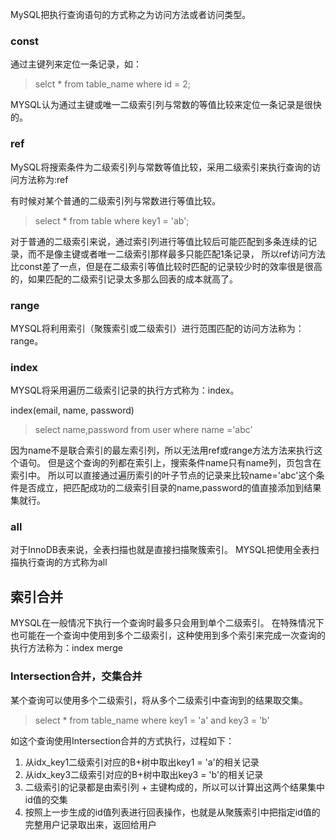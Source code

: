 MySQL把执行查询语句的方式称之为访问方法或者访问类型。

### const
通过主键列来定位一条记录，如：
> selct * from table_name where id = 2;

MYSQL认为通过主键或唯一二级索引列与常数的等值比较来定位一条记录是很快的。

### ref
MySQL将搜索条件为二级索引列与常数等值比较，采用二级索引来执行查询的访问方法称为:ref

有时候对某个普通的二级索引列与常数进行等值比较。
> select * from table where key1 = 'ab';

对于普通的二级索引来说，通过索引列进行等值比较后可能匹配到多条连续的记录，而不是像主键或者唯一二级索引那样最多只能匹配1条记录，
所以ref访问方法比const差了一点，但是在二级索引等值比较时匹配的记录较少时的效率很是很高的，如果匹配的二级索引记录太多那么回表的成本就高了。

### range
MYSQL将利用索引（聚簇索引或二级索引）进行范围匹配的访问方法称为：range。

### index
MYSQL将采用遍历二级索引记录的执行方式称为：index。

index(email, name, password)

> select name,password from user where name ='abc'

因为name不是联合索引的最左索引列，所以无法用ref或range方法方法来执行这个语句。
但是这个查询的列都在索引上，搜索条件name只有name列，页包含在索引中。
所以可以直接通过遍历索引的叶子节点的记录来比较name='abc'这个条件是否成立，把匹配成功的二级索引目录的name,password的值直接添加到结果集就行。

### all
对于InnoDB表来说，全表扫描也就是直接扫描聚簇索引。
MYSQL把使用全表扫描执行查询的方式称为all

## 索引合并
MYSQL在一般情况下执行一个查询时最多只会用到单个二级索引。
在特殊情况下也可能在一个查询中使用到多个二级索引，这种使用到多个索引来完成一次查询的执行方法称为：index merge

### Intersection合并，交集合并
某个查询可以使用多个二级索引，将从多个二级索引中查询到的结果取交集。
> select * from table_name where key1 = 'a' and key3 = 'b'

如这个查询使用Intersection合并的方式执行，过程如下：
1. 从idx_key1二级索引对应的B+树中取出key1 = 'a'的相关记录
2. 从idx_key3二级索引对应的B+树中取出key3 = 'b'的相关记录
3. 二级索引的记录都是由索引列 + 主键构成的，所以可以计算出这两个结果集中id值的交集
4. 按照上一步生成的id值列表进行回表操作，也就是从聚簇索引中把指定id值的完整用户记录取出来，返回给用户



